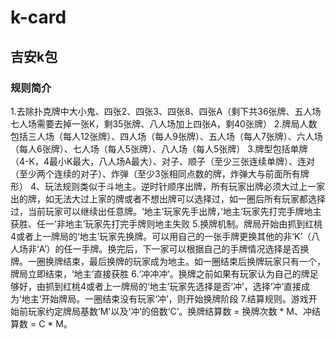 # k-card
## 吉安k包

### 规则简介
1.去除扑克牌中大小鬼、四张2、四张3、四张8、四张A（剩下共36张牌、五人场七人场需要去掉一张K，剩35张牌、八人场加上四张A，剩40张牌）
2.牌局人数包括三人场（每人12张牌）、四人场（每人9张牌）、五人场（每人7张牌）、六人场（每人6张牌）、七人场（每人5张牌）、八人场（每人5张牌）
3.牌型包括单牌（4-K，4最小K最大，八人场A最大）、对子、顺子（至少三张连续单牌）、连对（至少两个连续的对子）、炸弹（至少3张相同点数的牌，炸弹大与前面所有牌形）
4、玩法规则类似于斗地主。逆时针顺序出牌，所有玩家出牌必须大过上一家出的牌，如无法大过上家的牌或者不想出牌可以选择过，如一圈后所有玩家都选择过，当前玩家可以继续出任意牌。‘地主’玩家先手出牌，’地主‘玩家先打完手牌地主获胜、任一‘非地主’玩家先打完手牌则地主失败
5.换牌机制。牌局开始由抓到红桃4或者上一牌局的‘地主’玩家先换牌。可以用自己的一张手牌更换其他的非‘K’（八人场非‘A’）的任一手牌。换完后，下一家可以根据自己的手牌情况选择是否换牌。一圈换牌结束，最后换牌的玩家成为地主。如一圈结束后换牌玩家只有一个，牌局立即结束，‘地主’直接获胜
6.‘冲冲冲’。换牌之前如果有玩家认为自己的牌足够好，由抓到红桃4或者上一牌局的‘地主’玩家先选择是否‘冲’，选择‘冲‘直接成为‘地主‘开始牌局。一圈结束没有玩家‘冲’，则开始换牌阶段
7.结算规则。游戏开始前玩家约定牌局基数‘M'以及‘冲’的倍数‘C’。换牌结算数 = 换牌次数 * M、冲结算数 = C * M。
